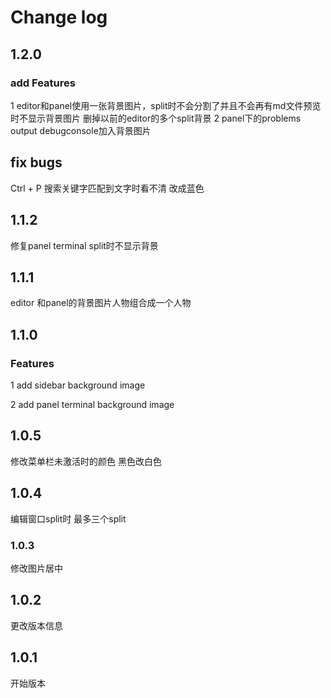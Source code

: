 # Change log

## 1.2.0

### add Features

1 editor和panel使用一张背景图片，split时不会分割了并且不会再有md文件预览时不显示背景图片
 删掉以前的editor的多个split背景
2 panel下的problems output debugconsole加入背景图片

## fix bugs

Ctrl + P 搜索关键字匹配到文字时看不清 改成蓝色

## 1.1.2

修复panel terminal split时不显示背景

## 1.1.1

editor 和panel的背景图片人物组合成一个人物

## 1.1.0

### Features

1 add sidebar background image

2 add panel terminal background image

## 1.0.5

修改菜单栏未激活时的颜色 黑色改白色

## 1.0.4

编辑窗口split时
最多三个split

### 1.0.3

修改图片居中

## 1.0.2

更改版本信息

## 1.0.1

开始版本

